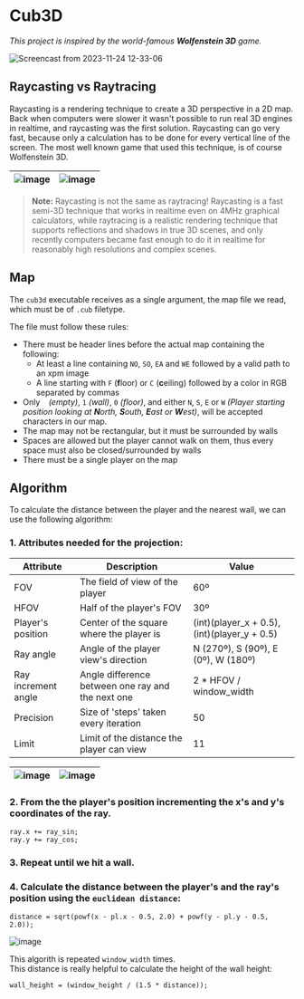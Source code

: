 # Cub3D
*This project is inspired by the world-famous **Wolfenstein 3D** game.* <br>

![Screencast from 2023-11-24 12-33-06](https://github.com/hheghine/RayCaster-cub3D/assets/119530584/13e8cd1f-629a-472e-9c45-f2018890b942)


## Raycasting vs Raytracing
Raycasting is a rendering technique to create a 3D perspective in a 2D map. Back when computers were slower it wasn't possible to run real 3D engines in realtime, and raycasting was the first solution. Raycasting can go very fast, because only a calculation has to be done for every vertical line of the screen. The most well known game that used this technique, is of course Wolfenstein 3D.


| ![image](https://github.com/hheghine/RayCaster-cub3D/assets/119530584/dcf5dbd9-6185-4470-a68f-ca85acc4f028)  | ![image](https://github.com/hheghine/RayCaster-cub3D/assets/119530584/b3840a9a-f0a5-4516-8eb7-ccf16018eb09)  |
|--------------------------------------------------------------------------------------------------------------|--------------------------------------------------------------------------------------------------------------|

> **Note:** Raycasting is not the same as raytracing! Raycasting is a fast semi-3D technique that works in realtime even on 4MHz graphical calculators, while raytracing is a realistic rendering technique that supports reflections and shadows in true 3D scenes, and only recently computers became fast enough to do it in realtime for reasonably high resolutions and complex scenes.

## Map
The ``cub3d`` executable receives as a single argument, the map file we read, which must be of ``.cub`` filetype.

The file must follow these rules:

- There must be header lines before the actual map containing the following:
    - At least a line containing ``NO``, ``SO``, ``EA`` and ``WE`` followed by a valid path to an xpm image
    - A line starting with ``F`` (**f**loor) or ``C`` (**c**eiling) followed by a color in RGB separated by commas
- Only `` `` *(empty)*, ``1`` *(wall)*, ``0`` *(floor)*, and either ``N``, ``S``, ``E`` or ``W`` *(Player starting position looking at **N**orth, **S**outh, **E**ast or **W**est)*, will be accepted characters in our map.
- The map may not be rectangular, but it must be surrounded by walls
- Spaces are allowed but the player cannot walk on them, thus every space must also be closed/surrounded by walls
- There must be a single player on the map

## Algorithm
To calculate the distance between the player and the nearest wall, we can use the following algorithm:
### 1. Attributes needed for the projection:
|                              Attribute                              |                              Description                              |                              Value                              |
|---------------------------------------------------------------------|-----------------------------------------------------------------------|-----------------------------------------------------------------|
| FOV                                                                 | The field of view of the player                                       | 60º                                                             |
| HFOV                                                                | Half of the player's FOV                                              | 30º                                                             |
| Player's position                                                   | Center of the square where the player is                              | (int)(player_x + 0.5), (int)(player_y + 0.5)                    |
| Ray angle                                                           | Angle of the player view's direction                                  | N (270º), S (90º), E (0º), W (180º)                             |
| Ray increment angle                                                 | Angle difference between one ray and the next one                     | 2 * HFOV / window_width                                         |
| Precision                                                           | Size of 'steps' taken every iteration                                 | 50                                                              |
| Limit                                                               | Limit of the distance the player can view                             | 11                                                              |

| ![image](https://github.com/hheghine/RayCaster-cub3D/assets/119530584/ad61a1df-ace9-4795-8582-bccce62598ba) | ![image](https://github.com/hheghine/RayCaster-cub3D/assets/119530584/a242f578-8909-410b-a1b8-8883b9b9e3b7) |
|-------------------------------------------------------------------------------------------------------------|-------------------------------------------------------------------------------------------------------------|

### 2. From the the player's position incrementing the x's and y's coordinates of the ray.
```
ray.x += ray_sin;
ray.y += ray_cos;
```
### 3. Repeat until we hit a wall.

### 4. Calculate the distance between the player's and the ray's position using the `euclidean distance`:
```
distance = sqrt(powf(x - pl.x - 0.5, 2.0) + powf(y - pl.y - 0.5, 2.0));
```
![image](https://github.com/hheghine/RayCaster-cub3D/assets/119530584/2af01239-dd3e-4723-91cc-c002af685e85)

This algorith is repeated `window_width` times.<br>
This distance is really helpful to calculate the height of the wall height:
```
wall_height = (window_height / (1.5 * distance));
```



